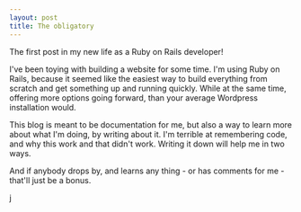 ```yaml
---
layout: post
title: The obligatory
---
```


The first post in my new life as a Ruby on Rails developer!

I've been toying with building a website for some time. I'm using Ruby on Rails, because it seemed like the easiest way to build everything from scratch and get something up and running quickly. While at the same time, offering more options going forward, than your average Wordpress installation would.

This blog is meant to be documentation for me, but also a way to learn more about what I'm doing, by writing about it. I'm terrible at remembering code, and why this work and that didn't work. Writing it down will help me in two ways.

And if anybody drops by, and learns any thing - or has comments for me - that'll just be a bonus.

j